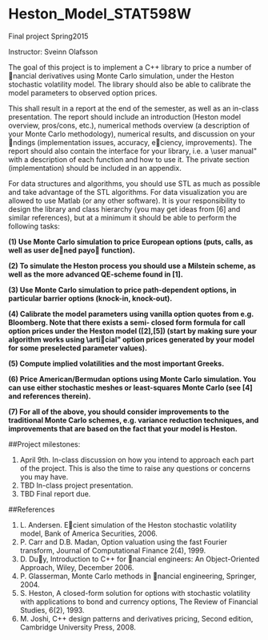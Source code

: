 # Heston_Model_STAT598W
Final project Spring2015

Instructor: Sveinn Olafsson


The goal of this project is to implement a C++ library to price a number of nancial derivatives using Monte Carlo
simulation, under the Heston stochastic volatility model. The library should also be able to calibrate the model
parameters to observed option prices.

This shall result in a report at the end of the semester, as well as an in-class presentation. The report should include
an introduction (Heston model overview, pros/cons, etc.), numerical methods overview (a description of your Monte
Carlo methodology), numerical results, and discussion on your ndings (implementation issues, accuracy, eciency,
improvements). The report should also contain the interface for your library, i.e. a \user manual" with a description
of each function and how to use it. The private section (implementation) should be included in an appendix.

For data structures and algorithms, you should use STL as much as possible and take advantage of the STL algorithms.
For data visualization you are allowed to use Matlab (or any other software). It is your responsibility to design the
library and class hierarchy (you may get ideas from [6] and similar references), but at a minimum it should be able to
perform the following tasks:

**(1) Use Monte Carlo simulation to price European options (puts, calls, as well as user dened payo function).**

**(2) To simulate the Heston process you should use a Milstein scheme, as well as the more advanced QE-scheme found
in [1].**

**(3) Use Monte Carlo simulation to price path-dependent options, in particular barrier options (knock-in, knock-out).**

**(4) Calibrate the model parameters using vanilla option quotes from e.g. Bloomberg. Note that there exists a semi-
closed form formula for call option prices under the Heston model ([2],[5]) (start by making sure your algorithm
works using \articial" option prices generated by your model for some preselected parameter values).**

**(5) Compute implied volatilities and the most important Greeks.**

**(6) Price American/Bermudan options using Monte Carlo simulation. You can use either stochastic meshes or
least-squares Monte Carlo (see [4] and references therein).**

**(7) For all of the above, you should consider improvements to the traditional Monte Carlo schemes, e.g. variance
reduction techniques, and improvements that are based on the fact that your model is Heston.**

##Project milestones:

1. April 9th. In-class discussion on how you intend to approach each part of the project. This is also the time to
raise any questions or concerns you may have.
2. TBD In-class project presentation.
3. TBD Final report due.

##References

1. L. Andersen. Ecient simulation of the Heston stochastic volatility model, Bank of America Securities, 2006.
2. P. Carr and D.B. Madan, Option valuation using the fast Fourier transform, Journal of Computational Finance
2(4), 1999.
3. D. Duy, Introduction to C++ for nancial engineers: An Object-Oriented Approach, Wiley, December 2006.
4. P. Glasserman, Monte Carlo methods in nancial engineering, Springer, 2004.
5. S. Heston, A closed-form solution for options with stochastic volatility with applications to bond and currency
options, The Review of Financial Studies, 6(2), 1993.
6. M. Joshi, C++ design patterns and derivatives pricing, Second edition, Cambridge University Press, 2008.
